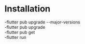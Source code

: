 # Installation
-flutter pub upgrade --major-versions <br>
-flutter pub upgrade <br>
-flutter pub get <br>
-flutter run
